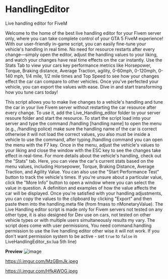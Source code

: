 # HandlingEditor
Live handling editor for FiveM

Welcome to the home of the best live handling editor for your Fivem server only, where you can take complete control of your GTA 5 FiveM experience! With our user-friendly in-game script, you can easily fine-tune your vehicle's handling in real time. No need for resource restarts after every change—simply open the editor, adjust the handling values to your liking, and watch your changes have real time effects on the car instantly.  Use the Stats Tab to view your cars key performance metrics like Horsepower, Torque, Braking distance, Average Traction, agility, 0-60mph, 0-120mph, 0-140 mph, 1/4 mile, 1/2 mile times and Top Speed to see how your changes effect the car can compare to other vehicles. Once you've perfected your vehicle, you can export the values with ease. Dive in and start transforming how you tune cars today!

This script allows you to make live changes to a vehicle's handling and tune the car in your live Fivem server without restarting the car resource after every change. To use it, add the Live_Handling_editor folder to your server resoure folder and start the resource. To start the script load into your server and type the command /handling [handling name]  to open the menu (e.g., /handling police) make sure the handling name of the car is correct otherwise it will not load the correct values, you also must be inside a vehicle to use the command, after typing /handling command you can open the menu with the F7 key. Once in the menu, adjust the vehicle's values to your liking and close the window with the ESC key to see the changes take effect in real-time. For more details about the vehicle's handling,  check out the "Stats" tab. Here, you can view the car's current stats based on the menu values, including Horsepower, Torque, Braking Distance, Average Traction, and Agility Value. You can also use the "Start Performance Test" button to track the vehicle's times. If you're unsure about a particular value, click the "More Info" button to open a window where you can select the value in question.  A definition and examples of how the value affects the car will be displayed. Once you're satisfied with your handling adjustments, you can copy the values to the clipboard by clicking "Export" and then paste them into the handling.meta file (from fmass to nMonetaryValue). The Live Handling editor script is made only for Fivem servers not tested on any other type, it is also designed for Dev use on cars, not tested on other vehicle types or with multiple users simultaneously results my vary. The script does come with user permissions, You need command.handling permission to use the live handling editor other wise it will not work. If you don't want permission system to be active - set `true` to `false` in LiveHandlingEditor_sv.lua 5th line)

**Preview**
![image](https://i.imgur.com/wglT3Ka.jpegg)

https://i.imgur.com/MzGBmJk.jpeg 

https://i.imgur.com/HfkAWOG.jpeg
